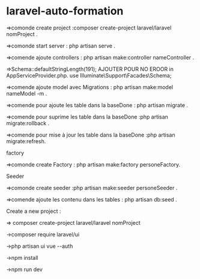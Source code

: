 # laravel-auto-formation

=>comonde create project :composer create-project laravel/laravel nomProject .

=>comonde start server : php artisan serve .

=>comende ajoute controllers : php artisan make:controller nameController .

=>Schema::defaultStringLength(191); AJOUTER POUR NO EROOR in AppServiceProvider.php. use Illuminate\Support\Facades\Schema;

=>comende ajoute model avec Migrations : php artisan make:model nameModel -m .

=>comende pour ajoute les table dans la baseDone : php artisan migrate .

=>comende pour suprime les table dans la baseDone :php artisan migrate:rollback .

=>comende pour mise à jour les table dans la baseDone :php artisan migrate:refresh.

factory

=>comonde create Factory : php artisan make:factory personeFactory.

Seeder

=>comonde create seeder :php artisan make:seeder personeSeeder .

=>comende ajoute les contenu dans les tables : php artisan db:seed .

Create a new project :

=> composer create-project laravel/laravel nomProject

->composer require laravel/ui

->php artisan ui vue --auth

->npm install

->npm run dev
